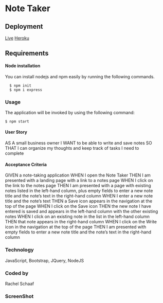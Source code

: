 # Note Taker

## Deployment
[Live](https://raesii.github.io/scribe/)
[Heroku](https://git.heroku.com/pure-hamlet-23274.git)

## Requirements

#### Node installation

  You can install nodejs and npm easily by running the following commands.

      $ npm init
      $ npm i express

### Usage

  The application will be invoked by using the following command:
	
	$ npm start

#### User Story
AS A small business owner
I WANT to be able to write and save notes
SO THAT I can organize my thoughts and keep track of tasks I need to complete

#### Acceptance Criteria
GIVEN a note-taking application
WHEN I open the Note Taker
THEN I am presented with a landing page with a link to a notes page
WHEN I click on the link to the notes page
THEN I am presented with a page with existing notes listed in the left-hand column, plus empty fields to enter a new note title and the note’s text in the right-hand column
WHEN I enter a new note title and the note’s text
THEN a Save icon appears in the navigation at the top of the page
WHEN I click on the Save icon
THEN the new note I have entered is saved and appears in the left-hand column with the other existing notes
WHEN I click on an existing note in the list in the left-hand column
THEN that note appears in the right-hand column
WHEN I click on the Write icon in the navigation at the top of the page
THEN I am presented with empty fields to enter a new note title and the note’s text in the right-hand column

### Technology
JavaScript, Bootstrap, JQuery, NodeJS

### Coded by
Rachel Schaaf

### ScreenShot